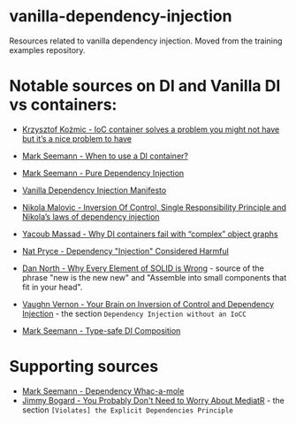 # vanilla-dependency-injection
Resources related to vanilla dependency injection. Moved from the training examples repository.

# Notable sources on DI and Vanilla DI vs containers:

* [Krzysztof Koźmic - IoC container solves a problem you might not have but it’s a nice problem to have](https://kozmic.net/2012/10/23/ioc-container-solves-a-problem-you-might-not-have-but-its-a-nice-problem-to-have/)

* [Mark Seemann - When to use a DI container?](https://blog.ploeh.dk/2012/11/06/WhentouseaDIContainer/)
* [Mark Seemann - Pure Dependency Injection](https://blog.ploeh.dk/2014/06/10/pure-di/)
* [Vanilla Dependency Injection Manifesto](https://github.com/vanilla-manifesto/vanilla-di-manifesto)
* [Nikola Malovic - Inversion Of Control, Single Responsibility Principle and Nikola’s laws of dependency injection](https://vuscode.wordpress.com/2009/10/16/inversion-of-control-single-responsibility-principle-and-nikola-s-laws-of-dependency-injection/)
* [Yacoub Massad - Why DI containers fail with “complex” object graphs]( https://criticalsoftwareblog.com/2015/08/23/why-di-containers-fail-with-complex-object-graphs/)
* [Nat Pryce - Dependency "Injection" Considered Harmful](http://www.natpryce.com/articles/000783.html)
* [Dan North - Why Every Element of SOLID is Wrong](https://speakerdeck.com/tastapod/why-every-element-of-solid-is-wrong) - source of the phrase "new is the new new" and "Assemble into small components that fit in your head".
* [Vaughn Vernon - 
Your Brain on Inversion of Control and Dependency Injection](https://kalele.io/your-brain-on-inversion-of-control-and-dependency-injection/) - the section `Dependency Injection without an IoCC`

* [Mark Seemann - Type-safe DI Composition](https://blog.ploeh.dk/2022/01/10/type-safe-di-composition/)

# Supporting sources

* [Mark Seemann - Dependency Whac-a-mole](https://blog.ploeh.dk/2023/10/02/dependency-whac-a-mole/)
* [Jimmy Bogard - You Probably Don't Need to Worry About MediatR](https://www.jimmybogard.com/you-probably-dont-need-to-worry-about-mediatr/) - the section `[Violates] the Explicit Dependencies Principle`
